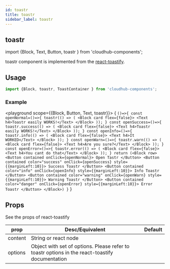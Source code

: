 ```yaml
---
id: toastr
title: toastr
sidebar_label: toastr
---
```


## toastr


import {Block, Text, Button, toastr } from 'cloudhub-components';

toastr component is implemented from the [react-toastify](https://github.com/fkhadra/react-toastify).


## Usage

```js
import {Block, toastr, ToastContainer } from 'cloudhub-components';
```
### Example

<playground scope={{Block, Button, Text, toastr}}>
{
`()=>{
    const openNormal=()=>{
        toastr(() => (
            <Block card flex={false}>
                <Text h4>Toastr easily WORKS!</Text>
            </Block>
        ));
    }
    const openSuccess=()=>{
        toastr.success(() => (
            <Block card flex={false}>
                <Text h4>Toastr easily WORKS!</Text>
            </Block>
        ));
    }
    const openInfo=()=>{
        toastr.info(() => (
            <Block card flex={false}>
                <Text h4>It WORKED</Text>
            </Block>
        ));
    }
    const openWarn=()=>{
        toastr.warn(() => (
            <Block card flex={false}>
                <Text h4>Are you sure?</Text>
            </Block>
        ));
    }
    const openError=()=>{
        toastr.error(() => (
            <Block card flex={false}>
                <Text h4>You cant do that</Text>
            </Block>
        ));
    }
    return (<Block row>
                <Button contained onClick={openNormal}>
                    Open Tastr
                </Button>
                 <Button contained color="success" onClick={openSuccess} style={{marginLeft:10}}>
                    Success Toastr
                </Button>
                <Button contained color="info" onClick={openInfo} style={{marginLeft:10}}>
                    Info Toastr
                </Button>
                <Button contained color="warning" onClick={openWarn} style={{marginLeft:10}}>
                    Warning Toastr
                </Button>
                <Button contained color="danger" onClick={openError} style={{marginLeft:10}}>
                    Error Toastr
                </Button>
            </Block>)
}`
}
</playground>



## Props

See the props of react-toastify

<Block>
    <table>
        <thead>
            <tr><th>prop</th><th>Desc/Equivalent</th><th>Default</th></tr>
        </thead>
        <tbody>
            <tr><td>content</td><td>String or react node</td><td></td></tr>
            <tr><td>options</td><td>Object with set of options. Please refer to toastr options in the react-toastify documentation</td><td></td></tr>
        </tbody>
    </table>
</Block>